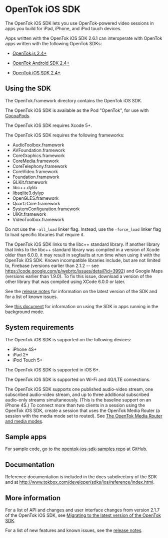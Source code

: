 OpenTok iOS SDK
================

The OpenTok iOS SDK lets you use OpenTok-powered video sessions in apps
you build for iPad, iPhone, and iPod touch devices.

Apps written with the OpenTok iOS SDK 2.6.1 can interoperate with OpenTok apps
written with the following OpenTok SDKs:

* [OpenTok.js 2.4+](http://tokbox.com/developer/sdks/js/)

* [OpenTok Android SDK
  2.4+](http://tokbox.com/opentok/developer/sdks/android/)

* [OpenTok iOS SDK 2.4+](http://tokbox.com/developer/sdks/ios/)

Using the SDK
-------------

The OpenTok.framework directory contains the OpenTok iOS SDK.

The OpenTok iOS SDK is available as the Pod "OpenTok", for use with
[CocoaPods](http://cocoapods.org/).

The OpenTok iOS SDK requires Xcode 5+.

The OpenTok iOS SDK requires the following frameworks:

* AudioToolbox.framework
* AVFoundation.framework
* CoreGraphics.framework
* CoreMedia.framework
* CoreTelephony.framework
* CoreVideo.framework
* Foundation.framework
* GLKit.framework
* libc++.dylib
* libsqlite3.dylyp
* OpenGLES.framework
* QuartzCore.framework
* SystemConfiguration.framework
* UIKit.framework
* VideoToolbox.framework

Do not use the `-all_load` linker flag. Instead, use the `-force_load` linker
flag to load specific libraries that require it.

The OpenTok iOS SDK links to the libc++ standard library. If another library
that links to the libc++ standard library was compiled in a version of Xcode
older than 6.0.0, it may result in segfaults at run time when using it with the
OpenTok iOS SDK. Known incompatible libraries include, but are not limited to,
Firebase (versions earlier than 2.1.2 -- see
https://code.google.com/p/webrtc/issues/detail?id=3992) and Google Maps
(versions earlier than 1.9.0). To fix this issue, download a version of the
other library that was compiled using XCode 6.0.0 or later.

See the [release notes](release-notes.md) for information on the latest version
of the SDK and for a list of known issues.

See [this document](http://tokbox.com/developer/sdks/ios/background-state.html)
for information on using the SDK in apps running in the background mode.

System requirements
-------------------

The OpenTok iOS SDK is supported on the following devices:

* iPhone 4S+
* iPad 2+
* iPod Touch 5+

The OpenTok iOS SDK is supported in iOS 6+.

The OpenTok iOS SDK is supported on Wi-Fi and 4G/LTE connections.

The OpenTok iOS SDK supports one published audio-video stream, one
subscribed audio-video stream, and up to three additional subscribed
audio-only streams simultaneously. (This is the baseline support on
an iPhone 4S.) To connect more than two clients in a session using the
OpenTok iOS SDK, create a session that uses the OpenTok Media Router
(a session with the media mode set to routed). See
[The OpenTok Media Router and media
modes](http://tokbox.com/developer/guides/create-session/#media-mode).

Sample apps
-----------

For sample code, go to the
[opentok-ios-sdk-samples repo](https://github.com/opentok/opentok-ios-sdk-samples)
at GitHub.

Documentation
-------------

Reference documentation is included in the docs subdirectory of the SDK and at
<http://www.tokbox.com/developer/sdks/ios/reference/index.html>.

More information
-----------------

For a list of API and changes and user interface changes from version 2.1.7 of
the OpenTok iOS SDK, see [Migrating to the latest version of the OpenTok
SDK](http://tokbox.com/developer/sdks/ios/migrating-to-version-2.2.html).

For a list of new features and known issues, see the [release notes](release_notes.md).
